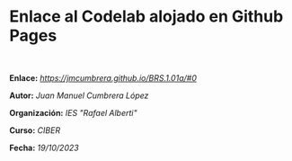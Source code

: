 # Enlace al Codelab alojado en Github Pages

<br/>

**Enlace:** *https://jmcumbrera.github.io/BRS.1.01a/#0*

**Autor:** *Juan Manuel Cumbrera López*

**Organización:** *IES "Rafael Alberti"*

**Curso:** *CIBER*

**Fecha:** *19/10/2023*